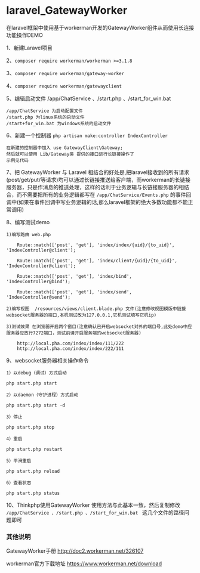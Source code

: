 # laravel_GatewayWorker
在laravel框架中使用基于workerman开发的GatewayWorker组件从而使用长连接功能操作DEMO

1、新建Laravel项目

2、`composer require workerman/workerman >=3.1.8`

3、`composer require workerman/gateway-worker`

4、`composer require workerman/gatewayclient`

5、编辑启动文件 /app/ChatService 、/start.php 、/start_for_win.bat 

    /app/ChatService 为启动配置文件
    /start.php 为linux系统的启动文件
    /start+for_win.bat 为windows系统的启动文件


6、新建一个控制器 `php artisan make:controller IndexController`

    在新建的控制器中加入 use GatewayClient\Gateway;
    然后就可以使用 Lib/Gateway类 提供的接口进行长链接操作了
    示例见代码
    
7、把 GatewayWorker 与 Laravel 相结合的好处是,把laravel接收到的所有请求(post/get/put/等请求)均可以通过长链接推送给客户端，而workerman的长链接服务器，只是作消息的推送处理，这样的话利于业务逻辑与长链接服务器的相结合，而不需要把所有的业务逻辑都写在 `/app/ChatService/Events.php` 的事件回调中(如果在事件回调中写业务逻辑的话,那么laravel框架的绝大多数功能都不能正常调用)

8、编写测试demo  
    
    1)编写路由 web.php
    
        Route::match(['post', 'get'], 'index/index/{uid}/{to_uid}', 'IndexController@client');
        
        Route::match(['post', 'get'], 'index/client/{uid}/{to_uid}', 'IndexController@client');
        
        Route::match(['post', 'get'], 'index/bind', 'IndexController@bind');
        
        Route::match(['post', 'get'], 'index/send', 'IndexController@send');

    2)编写视图  /resources/views/client.blade.php 文件(注意修改视图模版中链接websocket服务器的端口,本机测试改为127.0.0.1,它机测试填写它机ip)
    
    3)测试效果 在浏览器开启两个窗口(注意确认已开启websocket对外的端口号,此处demo中应服务器应放行7272端口，测试前请开启服务端的websocket服务器)
        
        http://local.pha.com/index/index/111/222
        http://local.pha.com/index/index/222/111
    
   
9、websocket服务器相关操作命令
    
   
    1）以debug（调试）方式启动
    
    php start.php start
    
    2）以daemon（守护进程）方式启动
    
    php start.php start -d
    
    3）停止
    
    php start.php stop
    
    4）重启
    
    php start.php restart
    
    5）平滑重启
    
    php start.php reload
    
    6）查看状态
    
    php start.php status    
    
    
10、Thinkphp使用GatewayWorker 使用方法与此基本一致，然后复制修改 `/app/ChatService 、/start.php 、/start_for_win.bat ` 这几个文件的路径问题即可

 ### 其他说明
 
 GatewayWorker手册 http://doc2.workerman.net/326107
 
 workerman官方下载地址 https://www.workerman.net/download
 
